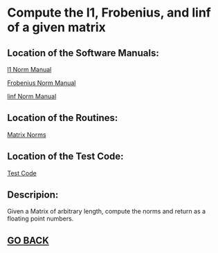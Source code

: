 # Compute the l1, Frobenius, and linf of a given matrix

## Location of the Software Manuals:
  
  [l1 Norm Manual](https://github.com/Alekoll/Math4610/blob/master/SolutionManual/L1Norm.md)
  
  [Frobenius Norm Manual](https://github.com/Alekoll/Math4610/blob/master/SolutionManual/L2Norm.md)
  
  [linf Norm Manual](https://github.com/Alekoll/Math4610/blob/master/SolutionManual/Linf.md)
  
## Location of the Routines:
  
  [Matrix Norms](https://github.com/Alekoll/Math4610/blob/master/routines/lengthnorms.py)
  
## Location of the Test Code:
  [Test Code]()

## Descripion:
  Given a Matrix of arbitrary length, compute the norms and return as a floating point numbers.
  
## [GO BACK](https://github.com/Alekoll/Math4610/tree/master/Homework/Task_Set_3)

